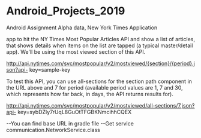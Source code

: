 # Android_Projects_2019
Android Assignment Alpha data, New York Times Application

app to hit the NY Times Most Popular Articles API and show a list of articles,
that shows details when items on the list are tapped (a typical master/detail app).
We'll be using the most viewed section of this API.

http://api.nytimes.com/svc/mostpopular/v2/mostviewed/{section}/{period}.json?api-
key=sample-key

To test this API, you can use all-sections for the section path component in the URL above
and 7 for period (available period values are 1, 7 and 30, which represents how far back, in
days, the API returns results for).

http://api.nytimes.com/svc/mostpopular/v2/mostviewed/all-sections/7.json?api-
key=sybDZly7rUqL8GuOtTFGBKNmcihhCQEX

--You can find base URL in gradle file
--Get service communication.NetworkService.class
